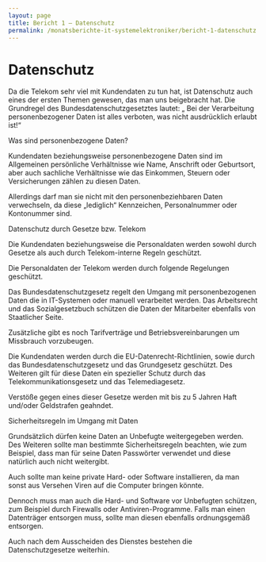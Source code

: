 ```yaml
---
layout: page
title: Bericht 1 – Datenschutz
permalink: /monatsberichte-it-systemelektroniker/bericht-1-datenschutz
---
```


# Datenschutz

 

Da die Telekom sehr viel mit Kundendaten zu tun hat, ist Datenschutz auch eines der ersten Themen gewesen, das man uns beigebracht hat. Die Grundregel des Bundesdatenschutzgesetztes lautet: „ Bei der Verarbeitung personenbezogener Daten ist alles verboten, was nicht ausdrücklich erlaubt ist!“

Was sind personenbezogene Daten?

Kundendaten beziehungsweise personenbezogene Daten sind im Allgemeinen persönliche Verhältnisse wie Name, Anschrift oder Geburtsort, aber auch sachliche Verhältnisse wie das Einkommen, Steuern oder Versicherungen zählen zu diesen Daten.

Allerdings darf man sie nicht mit den personenbeziehbaren Daten verwechseln, da diese „lediglich“ Kennzeichen, Personalnummer oder Kontonummer sind.

Datenschutz durch Gesetze bzw. Telekom

Die Kundendaten beziehungsweise die Personaldaten werden sowohl durch Gesetze als auch durch Telekom-interne Regeln geschützt.

Die Personaldaten der Telekom werden durch folgende Regelungen geschützt.

Das Bundesdatenschutzgesetz regelt den Umgang mit personenbezogenen Daten die in IT-Systemen oder manuell verarbeitet werden. Das Arbeitsrecht und das Sozialgesetzbuch schützen die Daten der Mitarbeiter ebenfalls von Staatlicher Seite.

Zusätzliche gibt es noch Tarifverträge und Betriebsvereinbarungen um Missbrauch vorzubeugen.

Die Kundendaten werden durch die EU-Datenrecht-Richtlinien, sowie durch das Bundesdatenschutzgesetz und das Grundgesetz geschützt. Des Weiteren gilt für diese Daten ein spezieller Schutz durch das Telekommunikationsgesetz und das Telemediagesetz.

Verstöße gegen eines dieser Gesetze werden mit bis zu 5 Jahren Haft und/oder Geldstrafen geahndet.

Sicherheitsregeln im Umgang mit Daten

Grundsätzlich dürfen keine Daten an Unbefugte weitergegeben werden. Des Weiteren sollte man bestimmte Sicherheitsregeln beachten, wie zum Beispiel, dass man für seine Daten Passwörter verwendet und diese natürlich auch nicht weitergibt.

Auch sollte man keine private Hard- oder Software installieren, da man sonst aus Versehen Viren auf die Computer bringen könnte.

Dennoch muss man auch die Hard- und Software vor Unbefugten schützen, zum Beispiel durch Firewalls oder Antiviren-Programme. Falls man einen Datenträger entsorgen muss, sollte man diesen ebenfalls ordnungsgemäß entsorgen.

Auch nach dem Ausscheiden des Dienstes bestehen die Datenschutzgesetze weiterhin.